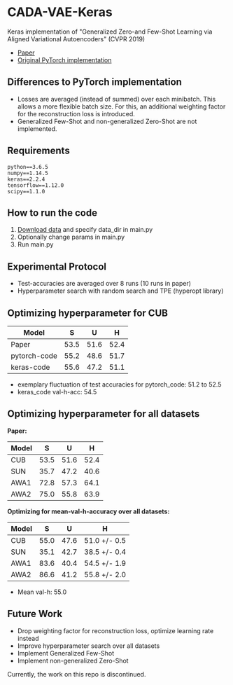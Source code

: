 # CADA-VAE-Keras

Keras implementation of "Generalized Zero-and Few-Shot Learning via Aligned Variational Autoencoders" (CVPR 2019)

- [Paper](https://arxiv.org/pdf/1812.01784.pdf)
- [Original PyTorch implementation](https://github.com/edgarschnfld/CADA-VAE-PyTorch)


## Differences to PyTorch implementation

- Losses are averaged (instead of summed) over each minibatch. This allows a more flexible batch size. For this, an additional weighting factor for the reconstruction loss is introduced.
- Generalized Few-Shot and non-generalized Zero-Shot are not implemented.

## Requirements

```
python==3.6.5
numpy==1.14.5
keras==2.2.4
tensorflow==1.12.0
scipy==1.1.0
```


## How to run the code
1. [Download data](https://www.dropbox.com/sh/btoc495ytfbnbat/AAAaurkoKnnk0uV-swgF-gdSa?dl=0) and specify data_dir in main.py
2. Optionally change params in main.py
3. Run main.py

## Experimental Protocol

- Test-accuracies are averaged over 8 runs (10 runs in paper)
- Hyperparameter search with random search and TPE (hyperopt library)

## Optimizing hyperparameter for CUB

Model | S | U | H
--- | --- | --- | ---
Paper                   | 53.5 | 51.6 | 52.4
pytorch-code          | 55.2 | 48.6 | 51.7
keras-code | 55.6 | 47.2 | 51.1

- exemplary fluctuation of test accuracies for pytorch_code: 51.2 to 52.5
- keras_code val-h-acc: 54.5

## Optimizing hyperparameter for all datasets

**Paper:**

Model   | S | U | H
---     | --- | --- | ---
CUB     | 53.5 | 51.6 | 52.4
SUN     | 35.7 | 47.2 | 40.6
AWA1     | 72.8 | 57.3 | 64.1
AWA2     | 75.0 | 55.8 | 63.9


**Optimizing for mean-val-h-accuracy over all datasets:**

Model   | S | U | H
---     | --- | --- | ---
CUB     | 55.0 | 47.6 | 51.0 +/- 0.5
SUN     | 35.1 | 42.7 | 38.5 +/- 0.4
AWA1     | 83.6 | 40.4 | 54.5 +/- 1.9
AWA2     | 86.6 | 41.2 | 55.8 +/- 2.0

- Mean val-h: 55.0

## Future Work

- Drop weighting factor for reconstruction loss, optimize learning rate instead
- Improve hyperparameter search over all datasets
- Implement Generalized Few-Shot
- Implement non-generalized Zero-Shot

Currently, the work on this repo is discontinued.